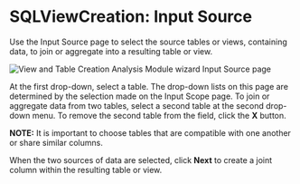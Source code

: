 # SQLViewCreation: Input Source

Use the Input Source page to select the source tables or views, containing data, to join or
aggregate into a resulting table or view.

![View and Table Creation Analysis Module wizard Input Source page](/img/product_docs/accessanalyzer/12.0/admin/analysis/sqlviewcreation/input.webp)

At the first drop-down, select a table. The drop-down lists on this page are determined by the
selection made on the Input Scope page. To join or aggregate data from two tables, select a second
table at the second drop-down menu. To remove the second table from the field, click the **X**
button.

**NOTE:** It is important to choose tables that are compatible with one another or share similar
columns.

When the two sources of data are selected, click **Next** to create a joint column within the
resulting table or view.
